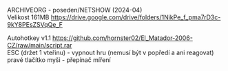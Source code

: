 ARCHIVEORG - poseden/NETSHOW (2024-04)
<br/>
Velikost 161MB https://drive.google.com/drive/folders/1NikPe_f_pma7rD3c-9kY8PEsZSVqQe_F

Autohotkey v1.1 https://github.com/hornster02/El_Matador-2006-CZ/raw/main/script.rar
<br/>
ESC (držet 1 vteřinu) - vypnout hru (nemusí být v popředí a ani reagovat)
<br/>
pravé tlačítko myši - přepínač míření
